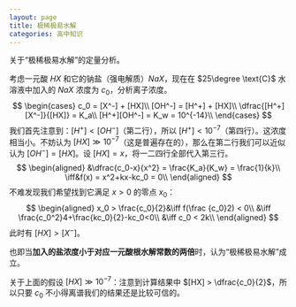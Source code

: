 ```yaml
---
layout: page
title: 极稀极易水解
categories: 高中知识
---
```


关于“极稀极易水解”的定量分析。

考虑一元酸 $HX$ 和它的钠盐（强电解质）$NaX$，现在在 $25\degree \text{C}$ 水溶液中加入的 $NaX$ 浓度为 $c_0$，分析离子浓度。
$$
\begin{cases}
c_0 = [X^-] + [HX]\\
[OH^-] = [H^+] + [HX]\\
\dfrac{[H^+][X^-]}{[HX]} = K_a\\
[H^+][OH^-] = K_w = 10^{-14}\\
\end{cases}
$$
我们首先注意到：$[H^+] < [OH^-]$（第二行），所以 $[H^+] < 10^{-7}$（第四行）。这浓度相当小。不妨认为 $[HX] \gg 10^{-7}$（这是普遍存在的），那么在第二行我们可以近似认为 $[OH^-] = [HX]$。设 $[HX] = x$，将一二四行全部代入第三行。
$$
\begin{aligned}
&\dfrac{c_0-x}{x^2} = \frac{K_a}{K_w} = \frac{1}{k}\\
\iff&f(x) = x^2+kx-kc_0 = 0\\
\end{aligned}
$$
不难发现我们希望找到它满足 $x>0$ 的零点 $x_0$：
$$
\begin{aligned}
x_0 > \frac{c_0}{2}&\iff f(\frac {c_0}2) < 0\\
&\iff \frac{c_0^2}4+\frac{kc_0}{2}-kc_0<0\\
&\iff c_0 < 2k\\
\end{aligned}
$$
此时有 $[HX] > [X^-]$。

也即当**加入的盐浓度小于对应一元酸根水解常数的两倍**时，认为“极稀极易水解”成立。

关于上面的假设 $[HX]\gg10^{-7}$：注意到计算结果中 $[HX] > \dfrac{c_0}{2}$，所以只要 $c_0$ 不小得离谱我们的结果还是比较可信的。